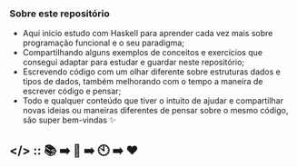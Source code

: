 ### Sobre este repositório

- Aqui inicio estudo com Haskell para aprender cada vez mais sobre programação funcional e o seu paradigma;
- Compartilhando alguns exemplos de conceitos e exercícios que consegui adaptar para estudar e guardar neste repositório;
- Escrevendo código com um olhar diferente sobre estruturas dados e tipos de dados, também melhorando com o tempo a maneira de escrever código e pensar;
- Todo e qualquer conteúdo que tiver o intuito de ajudar e compartilhar novas ideias ou maneiras diferentes de pensar sobre o mesmo código, são super bem-vindas ✨

## </> ::  :books: :arrow_right: :penguin:  :arrow_right:   :clock10:  :arrow_right:  :heart:
